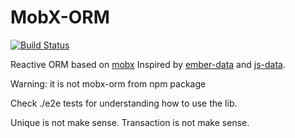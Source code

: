 MobX-ORM
===
[![Build Status](https://api.travis-ci.org/Andrey-Omelyanuk/mobx-orm.svg?branch=master)](https://travis-ci.org/Andrey-Omelyanuk/mobx-orm)

Reactive ORM based on [mobx](https://github.com/mobxjs/mobx)
Inspired by [ember-data](https://github.com/emberjs/data) and [js-data](https://github.com/js-data/js-data).

Warning: it is not mobx-orm from npm package

Check ./e2e tests for understanding how to use the lib.


Unique is not make sense.
Transaction is not make sense.
